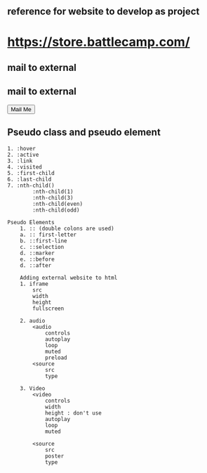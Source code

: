## reference for website to develop as project

# https://store.battlecamp.com/

## mail to external

## mail to external

<a
      href="mailto:vinay.shermauryan@gmail.com?subject=This is testing mail&body=hello how are you?"
      class="mail-link"
      target="_blank"
    >
<button class="mail-button">Mail Me</button>
</a>

## Pseudo class and pseudo element

    1. :hover
    2. :active
    3. :link
    4. :visited
    5. :first-child
    6. :last-child
    7. :nth-child()
            :nth-child(1)
            :nth-child(3)
            :nth-child(even)
            :nth-child(odd)

    Pseudo Elements
        1. :: (double colons are used)
        a. :: first-letter
        b. ::first-line
        c. ::selection
        d. ::marker
        e. ::before
        d. ::after

        Adding external website to html
        1. iframe
            src
            width
            height
            fullscreen

        2. audio
            <audio
                controls
                autoplay
                loop
                muted
                preload
            <source
                src
                type

        3. Video
            <video
                controls
                width
                height : don't use
                autoplay
                loop
                muted

            <source
                src
                poster
                type
